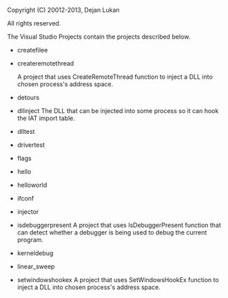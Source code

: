 Copyright (C) 20012-2013, Dejan Lukan

All rights reserved.

The Visual Studio Projects contain the projects described below.

* createfilee

* createremotethread

    A project that uses CreateRemoteThread function to inject a DLL into chosen process's address space.

* detours

* dllinject
    The DLL that can be injected into some process so it can hook the IAT import table.

* dlltest

* drivertest

* flags

* hello

* helloworld

* ifconf

* injector

* isdebuggerpresent
    A project that uses IsDebuggerPresent function that can detect whether a debugger is being used to debug the current program.

* kerneldebug

* linear_sweep

* setwindowshookex
    A project that uses SetWindowsHookEx function to inject a DLL into chosen process's address space.


